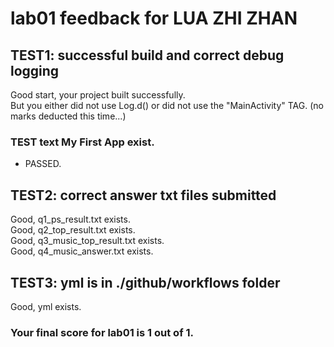 # lab01 feedback for LUA ZHI ZHAN

## TEST1: successful build and correct debug logging
Good start, your project built successfully.  
But you either did not use Log.d() or did not use the "MainActivity" TAG. (no marks deducted this time...)  
### TEST text My First App exist.
- PASSED.  

## TEST2: correct answer txt files submitted
Good, q1_ps_result.txt exists.  
Good, q2_top_result.txt exists.  
Good, q3_music_top_result.txt exists.  
Good, q4_music_answer.txt exists.  

## TEST3: yml is in ./github/workflows folder  
Good, yml exists.  

### Your final score for lab01 is 1 out of 1.